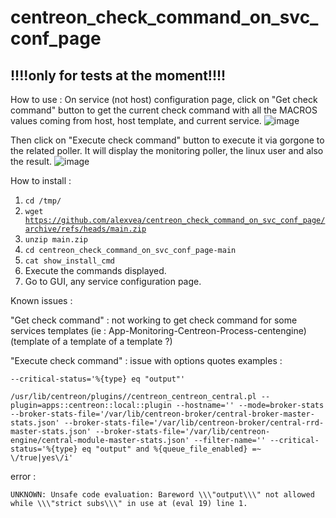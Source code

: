 # centreon_check_command_on_svc_conf_page
<h2>!!!!only for tests at the moment!!!!</h2>

How to use : 
On service (not host) configuration page, click on "Get check command" button to get the current check command with all the MACROS values coming from host, host template, and current service.
![image](https://github.com/alexvea/centreon_check_command_on_svc_conf_page/assets/35368807/329ea2cb-fc20-4d30-b6d0-b25fee3ddc92)

Then click on "Execute check command" button to execute it via gorgone to the related poller. It will display the monitoring poller, the linux user and also the result.
![image](https://github.com/alexvea/centreon_check_command_on_svc_conf_page/assets/35368807/6e8ff728-99cb-4e25-b534-ed59788163e7)


How to install : 
1) <code>cd /tmp/</code>
2) <code>wget https://github.com/alexvea/centreon_check_command_on_svc_conf_page/archive/refs/heads/main.zip</code>
3) <code>unzip main.zip</code>
4) <code>cd centreon_check_command_on_svc_conf_page-main</code>
5) <code>cat show_install_cmd</code>
6) Execute the commands displayed.
7) Go to GUI, any service configuration page.
    

Known issues : 


"Get check command" : not working to get check command for some services templates (ie : App-Monitoring-Centreon-Process-centengine)(template of a template of a template ?)


"Execute check command" : issue with options quotes examples : 
````
--critical-status='%{type} eq "output"'
````
````
/usr/lib/centreon/plugins//centreon_centreon_central.pl --plugin=apps::centreon::local::plugin --hostname='' --mode=broker-stats --broker-stats-file='/var/lib/centreon-broker/central-broker-master-stats.json' --broker-stats-file='/var/lib/centreon-broker/central-rrd-master-stats.json' --broker-stats-file='/var/lib/centreon-engine/central-module-master-stats.json' --filter-name='' --critical-status='%{type} eq "output" and %{queue_file_enabled} =~ \/true|yes\/i'
````
error :
````
UNKNOWN: Unsafe code evaluation: Bareword \\\"output\\\" not allowed while \\\"strict subs\\\" in use at (eval 19) line 1.
````

